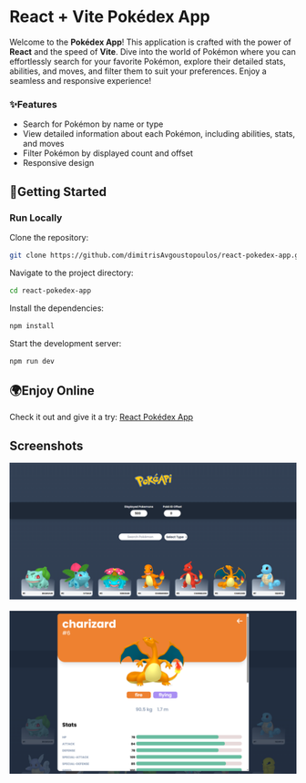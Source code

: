 # React + Vite Pokédex App

Welcome to the **Pokédex App**! This application is crafted with the power of **React** and the speed of **Vite**. Dive into the world of Pokémon where you can effortlessly search for your favorite Pokémon, explore their detailed stats, abilities, and moves, and filter them to suit your preferences. Enjoy a seamless and responsive experience!

### ✨Features

- Search for Pokémon by name or type
- View detailed information about each Pokémon, including abilities, stats, and moves
- Filter Pokémon by displayed count and offset
- Responsive design

## 🚀Getting Started

### Run Locally

Clone the repository:

```bash
git clone https://github.com/dimitrisAvgoustopoulos/react-pokedex-app.git
```

Navigate to the project directory:

```bash
cd react-pokedex-app
```

Install the dependencies:

```bash
npm install
```

Start the development server:

```bash
npm run dev
```
## 🌍Enjoy Online
Check it out and give it a try: [React Pokédex App](https://react-pokedex-app-silk.vercel.app/)

## Screenshots
![Project Screenshot1](screenshots/screenshot1.png)
<br><br>
![Project Screenshot2](screenshots/screenshot2.png)

